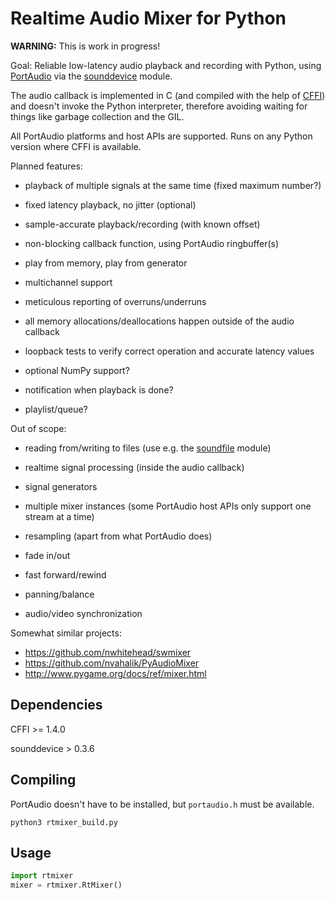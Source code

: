Realtime Audio Mixer for Python
===============================

**WARNING:** This is work in progress!

Goal: Reliable low-latency audio playback and recording with Python, using
[PortAudio][] via the [sounddevice][] module.

The audio callback is implemented in C (and compiled with the help of [CFFI][])
and doesn't invoke the Python interpreter, therefore avoiding waiting for things
like garbage collection and the GIL.

All PortAudio platforms and host APIs are supported.
Runs on any Python version where CFFI is available.

Planned features:

* playback of multiple signals at the same time (fixed maximum number?)

* fixed latency playback, no jitter (optional)

* sample-accurate playback/recording (with known offset)

* non-blocking callback function, using PortAudio ringbuffer(s)

* play from memory, play from generator

* multichannel support

* meticulous reporting of overruns/underruns

* all memory allocations/deallocations happen outside of the audio callback

* loopback tests to verify correct operation and accurate latency values

* optional NumPy support?

* notification when playback is done?

* playlist/queue?

Out of scope:

* reading from/writing to files (use e.g. the [soundfile][] module)

* realtime signal processing (inside the audio callback)

* signal generators

* multiple mixer instances (some PortAudio host APIs only support one stream at
  a time)

* resampling (apart from what PortAudio does)

* fade in/out

* fast forward/rewind

* panning/balance

* audio/video synchronization

Somewhat similar projects:

* https://github.com/nwhitehead/swmixer
* https://github.com/nvahalik/PyAudioMixer
* http://www.pygame.org/docs/ref/mixer.html

[PortAudio]: http://portaudio.com/
[sounddevice]: http://python-sounddevice.readthedocs.io/
[CFFI]: http://cffi.readthedocs.io/
[soundfile]: http://pysoundfile.readthedocs.io/

Dependencies
------------

CFFI >= 1.4.0

sounddevice > 0.3.6

Compiling
---------

PortAudio doesn't have to be installed, but `portaudio.h` must be available.

    python3 rtmixer_build.py

Usage
-----

```python
import rtmixer
mixer = rtmixer.RtMixer()
```
